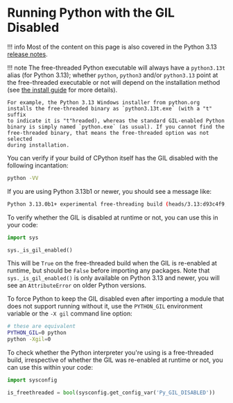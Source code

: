 # Running Python with the GIL Disabled

!!! info
    Most of the content on this page is also covered in the Python 3.13
    [release notes](https://docs.python.org/3.13/whatsnew/3.13.html#free-threaded-cpython).

!!! note
    The free-threaded Python executable will always have a `python3.13t` alias
    (for Python 3.13); whether `python`, `python3` and/or `python3.13` point at
    the free-threaded executable or not will depend on the installation method
    (see [the install guide](installing_cpython.md) for more details).

    For example, the Python 3.13 Windows installer from python.org
    installs the free-threaded binary as `python3.13t.exe` (with a "t" suffix
    to indicate it is "t"hreaded), whereas the standard GIL-enabled Python
    binary is simply named `python.exe` (as usual). If you cannot find the
    free-threaded binary, that means the free-threaded option was not selected
    during installation.

You can verify if your build of CPython itself has the GIL disabled with the
following incantation:

```bash
python -VV
```

If you are using Python 3.13b1 or newer, you should see a message like:

```bash
Python 3.13.0b1+ experimental free-threading build (heads/3.13:d93c4f9, May 21 2024, 10:54:14) [Clang 15.0.0 (clang-1500.1.0.2.5)]
```

To verify whether the GIL is disabled at runtime or not, you can use this in
your code:

```python
import sys

sys._is_gil_enabled()
```

This will be `True` on the free-threaded build when the GIL is re-enabled at
runtime, but should be `False` before importing any packages. Note that
`sys._is_gil_enabled()` is only available on Python 3.13 and newer, you will
see an `AttributeError` on older Python versions.

To force Python to keep the GIL disabled even after importing a module
that does not support running without it, use the `PYTHON_GIL` environment
variable or the `-X gil` command line option:

```bash
# these are equivalent
PYTHON_GIL=0 python
python -Xgil=0
```

To check whether the Python interpreter you're using is a free-threaded build,
irrespective of whether the GIL was re-enabled at runtime or not, you can use
this within your code:

```python
import sysconfig

is_freethreaded = bool(sysconfig.get_config_var('Py_GIL_DISABLED'))
```
